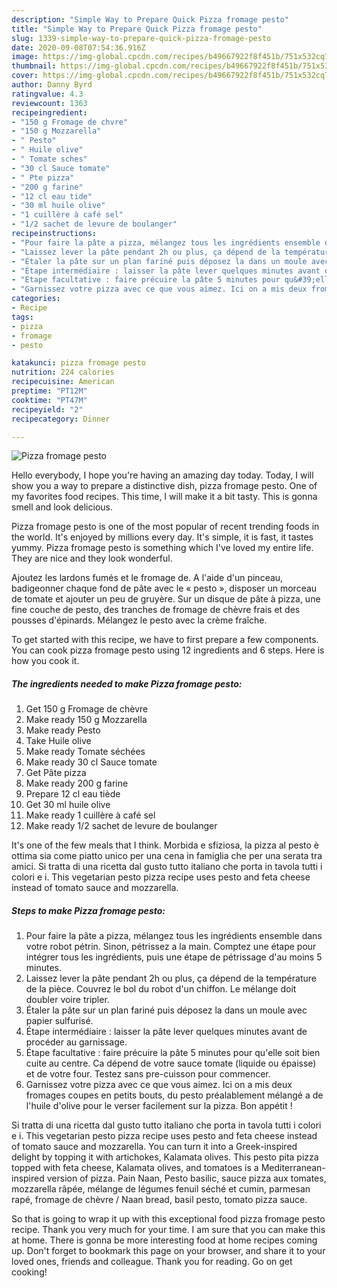 ```yaml
---
description: "Simple Way to Prepare Quick Pizza fromage pesto"
title: "Simple Way to Prepare Quick Pizza fromage pesto"
slug: 1339-simple-way-to-prepare-quick-pizza-fromage-pesto
date: 2020-09-08T07:54:36.916Z
image: https://img-global.cpcdn.com/recipes/b49667922f8f451b/751x532cq70/pizza-fromage-pesto-photo-principale-de-la-recette.jpg
thumbnail: https://img-global.cpcdn.com/recipes/b49667922f8f451b/751x532cq70/pizza-fromage-pesto-photo-principale-de-la-recette.jpg
cover: https://img-global.cpcdn.com/recipes/b49667922f8f451b/751x532cq70/pizza-fromage-pesto-photo-principale-de-la-recette.jpg
author: Danny Byrd
ratingvalue: 4.3
reviewcount: 1363
recipeingredient:
- "150 g Fromage de chvre"
- "150 g Mozzarella"
- " Pesto"
- " Huile olive"
- " Tomate sches"
- "30 cl Sauce tomate"
- " Pte pizza"
- "200 g farine"
- "12 cl eau tide"
- "30 ml huile olive"
- "1 cuillère à café sel"
- "1/2 sachet de levure de boulanger"
recipeinstructions:
- "Pour faire la pâte a pizza, mélangez tous les ingrédients ensemble dans votre robot pétrin. Sinon, pétrissez a la main. Comptez une étape pour intégrer tous les ingrédients, puis une étape de pétrissage d&#39;au moins 5 minutes."
- "Laissez lever la pâte pendant 2h ou plus, ça dépend de la température de la pièce. Couvrez le bol du robot d&#39;un chiffon. Le mélange doit doubler voire tripler."
- "Étaler la pâte sur un plan fariné puis déposez la dans un moule avec papier sulfurisé."
- "Étape intermédiaire : laisser la pâte lever quelques minutes avant de procéder au garnissage."
- "Étape facultative : faire précuire la pâte 5 minutes pour qu&#39;elle soit bien cuite au centre. Ca dépend de votre sauce tomate (liquide ou épaisse) et de votre four. Testez sans pre-cuisson pour commencer."
- "Garnissez votre pizza avec ce que vous aimez. Ici on a mis deux fromages coupes en petits bouts, du pesto préalablement mélangé a de l&#39;huile d&#39;olive pour le verser facilement sur la pizza. Bon appétit !"
categories:
- Recipe
tags:
- pizza
- fromage
- pesto

katakunci: pizza fromage pesto 
nutrition: 224 calories
recipecuisine: American
preptime: "PT12M"
cooktime: "PT47M"
recipeyield: "2"
recipecategory: Dinner

---
```



![Pizza fromage pesto](https://img-global.cpcdn.com/recipes/b49667922f8f451b/751x532cq70/pizza-fromage-pesto-photo-principale-de-la-recette.jpg)

Hello everybody, I hope you're having an amazing day today. Today, I will show you a way to prepare a distinctive dish, pizza fromage pesto. One of my favorites food recipes. This time, I will make it a bit tasty. This is gonna smell and look delicious.

Pizza fromage pesto is one of the most popular of recent trending foods in the world. It's enjoyed by millions every day. It's simple, it is fast, it tastes yummy. Pizza fromage pesto is something which I've loved my entire life. They are nice and they look wonderful.

Ajoutez les lardons fumés et le fromage de. A l&#39;aide d&#39;un pinceau, badigeonner chaque fond de pâte avec le « pesto », disposer un morceau de tomate et ajouter un peu de gruyère. Sur un disque de pâte à pizza, une fine couche de pesto, des tranches de fromage de chèvre frais et des pousses d&#39;épinards. Mélangez le pesto avec la crème fraîche.


To get started with this recipe, we have to first prepare a few components. You can cook pizza fromage pesto using 12 ingredients and 6 steps. Here is how you cook it.

<!--inarticleads1-->

##### The ingredients needed to make Pizza fromage pesto:

1. Get 150 g Fromage de chèvre
1. Make ready 150 g Mozzarella
1. Make ready  Pesto
1. Take  Huile olive
1. Make ready  Tomate séchées
1. Make ready 30 cl Sauce tomate
1. Get  Pâte pizza
1. Make ready 200 g farine
1. Prepare 12 cl eau tiède
1. Get 30 ml huile olive
1. Make ready 1 cuillère à café sel
1. Make ready 1/2 sachet de levure de boulanger


It&#39;s one of the few meals that I think. Morbida e sfiziosa, la pizza al pesto è ottima sia come piatto unico per una cena in famiglia che per una serata tra amici. Si tratta di una ricetta dal gusto tutto italiano che porta in tavola tutti i colori e i. This vegetarian pesto pizza recipe uses pesto and feta cheese instead of tomato sauce and mozzarella. 

<!--inarticleads2-->

##### Steps to make Pizza fromage pesto:

1. Pour faire la pâte a pizza, mélangez tous les ingrédients ensemble dans votre robot pétrin. Sinon, pétrissez a la main. Comptez une étape pour intégrer tous les ingrédients, puis une étape de pétrissage d&#39;au moins 5 minutes.
1. Laissez lever la pâte pendant 2h ou plus, ça dépend de la température de la pièce. Couvrez le bol du robot d&#39;un chiffon. Le mélange doit doubler voire tripler.
1. Étaler la pâte sur un plan fariné puis déposez la dans un moule avec papier sulfurisé.
1. Étape intermédiaire : laisser la pâte lever quelques minutes avant de procéder au garnissage.
1. Étape facultative : faire précuire la pâte 5 minutes pour qu&#39;elle soit bien cuite au centre. Ca dépend de votre sauce tomate (liquide ou épaisse) et de votre four. Testez sans pre-cuisson pour commencer.
1. Garnissez votre pizza avec ce que vous aimez. Ici on a mis deux fromages coupes en petits bouts, du pesto préalablement mélangé a de l&#39;huile d&#39;olive pour le verser facilement sur la pizza. Bon appétit !


Si tratta di una ricetta dal gusto tutto italiano che porta in tavola tutti i colori e i. This vegetarian pesto pizza recipe uses pesto and feta cheese instead of tomato sauce and mozzarella. You can turn it into a Greek-inspired delight by topping it with artichokes, Kalamata olives. This pesto pita pizza topped with feta cheese, Kalamata olives, and tomatoes is a Mediterranean-inspired version of pizza. Pain Naan, Pesto basilic, sauce pizza aux tomates, mozzarella râpée, mélange de légumes fenuil séché et cumin, parmesan rapé, fromage de chèvre / Naan bread, basil pesto, tomato pizza sauce. 

So that is going to wrap it up with this exceptional food pizza fromage pesto recipe. Thank you very much for your time. I am sure that you can make this at home. There is gonna be more interesting food at home recipes coming up. Don't forget to bookmark this page on your browser, and share it to your loved ones, friends and colleague. Thank you for reading. Go on get cooking!
